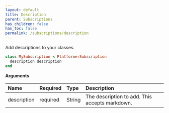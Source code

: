 ```yaml
---
layout: default
title: Description
parent: Subscriptions
has_children: false
has_toc: false
permalink: /subscriptions/description
---
```


Add descriptions to your classes.

```ruby
class MySubscription < PlatformerSubscription
  description description
end
```

**Arguments**

| Name | Required | Type | Description |
|:---|:---|:---|:---|
| description | required | String | The description to add. This accepts markdown. |